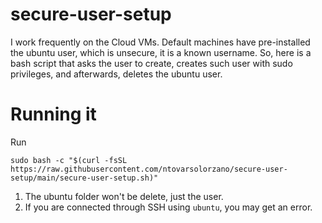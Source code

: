 # secure-user-setup
I work frequently on the Cloud VMs. Default machines have pre-installed the ubuntu user, which is unsecure, it is a known username. So, here is a bash script that asks the user to create, creates such user with sudo privileges, and afterwards, deletes the ubuntu user.

# Running it
Run 

`sudo bash -c "$(curl -fsSL https://raw.githubusercontent.com/ntovarsolorzano/secure-user-setup/main/secure-user-setup.sh)"`

1. The ubuntu folder won't be delete, just the user.
2. If you are connected through SSH using `ubuntu`, you may get an error.
